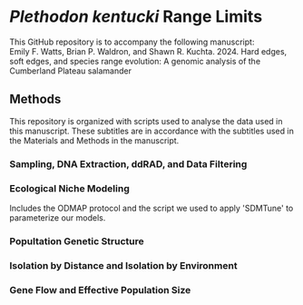 # _Plethodon kentucki_ Range Limits <br />
This GitHub repository is to accompany the following manuscript: <br /> 
Emily F. Watts, Brian P. Waldron, and Shawn R. Kuchta. 2024. Hard edges, soft edges, and species range evolution: A genomic analysis of the Cumberland Plateau salamander <br />

## Methods <br />
This repository is organized with scripts used to analyse the data used in this manuscript. These subtitles are in accordance with the subtitles used in the Materials and Methods in the manuscript. <br />
### Sampling, DNA Extraction, ddRAD, and Data Filtering

### Ecological Niche Modeling <br />
Includes the ODMAP protocol and the script we used to apply 'SDMTune' to parameterize our models. <br />

### Popultation Genetic Structure <br />

### Isolation by Distance and Isolation by Environment <br />

### Gene Flow and Effective Population Size <br />
